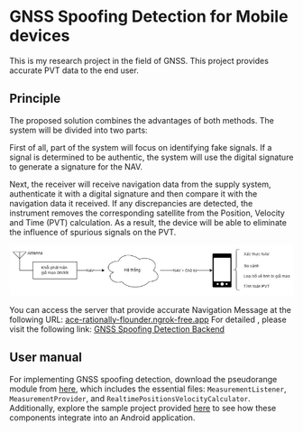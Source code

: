 # GNSS Spoofing Detection for Mobile devices
This is my research project in the field of GNSS. This project provides accurate PVT data to the end user.
## Principle
The proposed solution combines the advantages of both methods. The system will be divided into two parts:

First of all, part of the system will focus on identifying fake signals. If a signal is determined to be authentic, the system will use the digital signature to generate a signature for the NAV.

Next, the receiver will receive navigation data from the supply system, authenticate it with a digital signature and then compare it with the navigation data it received. If any discrepancies are detected, the instrument removes the corresponding satellite from the Position, Velocity and Time (PVT) calculation. As a result, the device will be able to eliminate the influence of spurious signals on the PVT.

<img src="https://github.com/mxngocqb/AndroidGNSSSpoofingDetection/blob/master/picture/solution.jpg" alt="Solution image" width="900" />

You can access the server that provide accurate Navigation Message at the following URL: [ace-rationally-flounder.ngrok-free.app](https://ace-rationally-flounder.ngrok-free.app)
For detailed , please visit the following link: [GNSS Spoofing Detection Backend](https://github.com/mxngocqb/RSA)
## User manual
For implementing GNSS spoofing detection, download the pseudorange module from [here](https://github.com/mxngocqb/AndroidGNSSpoofingDetection/tree/master/pseudorange), which includes the essential files: `MeasurementListener`, `MeasurementProvider`, and `RealtimePositionsVelocityCalculator`. Additionally, explore the sample project provided [here](https://github.com/mxngocqb/AndroidGNSSpoofingDetection/tree/master/app) to see how these components integrate into an Android application.



